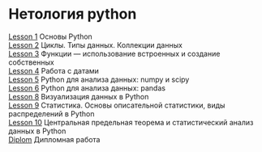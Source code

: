 # Нетология python

 [Lesson 1](lesson_1.ipynb) Основы Python  
 [Lesson 2](lesson_2.ipynb) Циклы. Типы данных. Коллекции данных   
 [Lesson 3](lesson_3.ipynb) Функции — использование встроенных и создание собственных  
 [Lesson 4](lesson_4.ipynb) Работа с датами   
 [Lesson 5](lesson_5.ipynb) Python для анализа данных: numpy и scipy   
 [Lesson 6](lesson_6.ipynb) Python для анализа данных: pandas   
 [Lesson 8](lesson_8.ipynb) Визуализация данных в Python   
 [Lesson 9](lesson_9.ipynb) Статистика. Основы описательной статистики, виды распределений в Python  
 [Lesson 10](lesson_10.ipynb) Центральная предельная теорема и статистический анализ данных в Python    
 [Diplom](Diplom.ipynb) Дипломная работа

